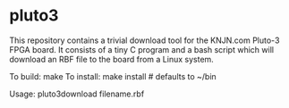 # pluto3

This repository contains a trivial download tool for 
the KNJN.com Pluto-3 FPGA board. It consists of a tiny C
program and a bash script which will download an RBF file
to the board from a Linux system.

To build:	make
To install:	make install # defaults to ~/bin

Usage:  	pluto3download filename.rbf

